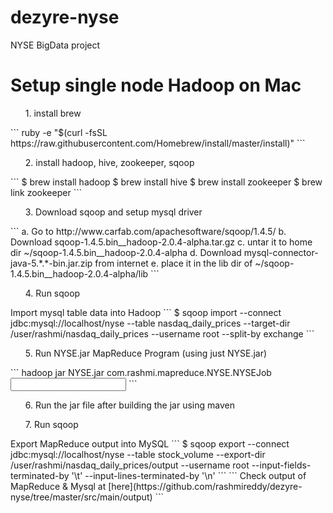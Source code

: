 dezyre-nyse
===========

NYSE BigData project

Setup single node Hadoop on Mac
================================
<ol>
 1. install brew
</ol>
```
ruby -e "$(curl -fsSL https://raw.githubusercontent.com/Homebrew/install/master/install)"
```
<ol>
 2. install hadoop, hive, zookeeper, sqoop
</ol>
```
$ brew install hadoop
$ brew install hive
$ brew install zookeeper
$ brew link zookeeper
```
<ol>
 3. Download sqoop and setup mysql driver
</ol>
```
a. Go to http://www.carfab.com/apachesoftware/sqoop/1.4.5/
b. Download sqoop-1.4.5.bin__hadoop-2.0.4-alpha.tar.gz
c. untar it to home dir ~/sqoop-1.4.5.bin__hadoop-2.0.4-alpha
d. Download mysql-connector-java-5.*.*-bin.jar.zip from internet
e. place it in the lib dir of ~/sqoop-1.4.5.bin__hadoop-2.0.4-alpha/lib
```

<ol>
 4. Run sqoop
</ol>
Import mysql table data into Hadoop
```
$ sqoop import --connect jdbc:mysql://localhost/nyse  --table nasdaq_daily_prices --target-dir /user/rashmi/nasdaq_daily_prices --username root --split-by exchange
```

<ol>
5. Run NYSE.jar MapReduce Program (using just NYSE.jar)
</ol>
```
hadoop jar NYSE.jar com.rashmi.mapreduce.NYSE.NYSEJob <input path> <output path>
```

<ol>
6. Run the jar file after building the jar using maven
</ol>
<ol>
 7. Run sqoop
</ol>
Export MapReduce output into MySQL
```
$ sqoop export --connect jdbc:mysql://localhost/nyse --table stock_volume --export-dir /user/rashmi/nasdaq_daily_prices/output --username root --input-fields-terminated-by '\t' --input-lines-terminated-by '\n'
```
```
Check output of MapReduce & Mysql at 
[here](https://github.com/rashmireddy/dezyre-nyse/tree/master/src/main/output)
```
